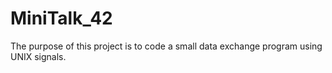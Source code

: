 # MiniTalk_42
The purpose of this project is to code a small data exchange program
using UNIX signals.
